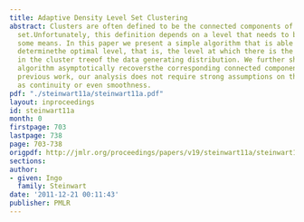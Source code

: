 ```yaml
---
title: Adaptive Density Level Set Clustering
abstract: Clusters are often defined to be the connected components of a density level
  set.Unfortunately, this definition depends on a level that needs to be user specifiedby
  some means. In this paper we present a simple algorithm that is able to asymptotically
  determinethe optimal level, that is, the level at which there is the first split
  in the cluster treeof the data generating distribution. We further show that this
  algorithm asymptotically recoversthe corresponding connected components. Unlike
  previous work, our analysis does not require strong assumptions on the density such
  as continuity or even smoothness.
pdf: "./steinwart11a/steinwart11a.pdf"
layout: inproceedings
id: steinwart11a
month: 0
firstpage: 703
lastpage: 738
page: 703-738
origpdf: http://jmlr.org/proceedings/papers/v19/steinwart11a/steinwart11a.pdf
sections: 
author:
- given: Ingo
  family: Steinwart
date: '2011-12-21 00:11:43'
publisher: PMLR
---
```

